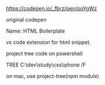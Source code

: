 https://codepen.io/_fbrz/pen/poYgWz

original codepen


Name: HTML Boilerplate

vs code extension for html snippet.

project tree code on powershell

TREE C:\dev\study\css\iphone /F

on mac, use project-tree(npm module)